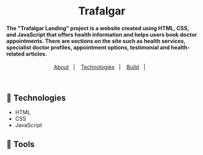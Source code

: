 <h1 align="center">Trafalgar</h2>
<h4>The "Trafalgar Landing" project is a website created using HTML, CSS, and JavaScript that offers health information and helps users book doctor appointments. There are sections on the site such as health services, specialist doctor profiles, appointment options, testimonial and health-related articles.</h4>
<p align="center">
  <a href="#about">About</a>&nbsp;&nbsp;&nbsp;|&nbsp;&nbsp;&nbsp;
  <a href="#technologies">Technologies</a>&nbsp;&nbsp;&nbsp;|&nbsp;&nbsp;&nbsp;
  <a href="#build">Build</a>&nbsp;&nbsp;&nbsp;|&nbsp;&nbsp;&nbsp;
</p>
<br />

<h2>🍿 Technologies</h3>
<ul>
<li>HTML</li>
<li>CSS</Li>
<li>JavaScript</li>
</ul>
<h2>🍿 Tools</h2>
